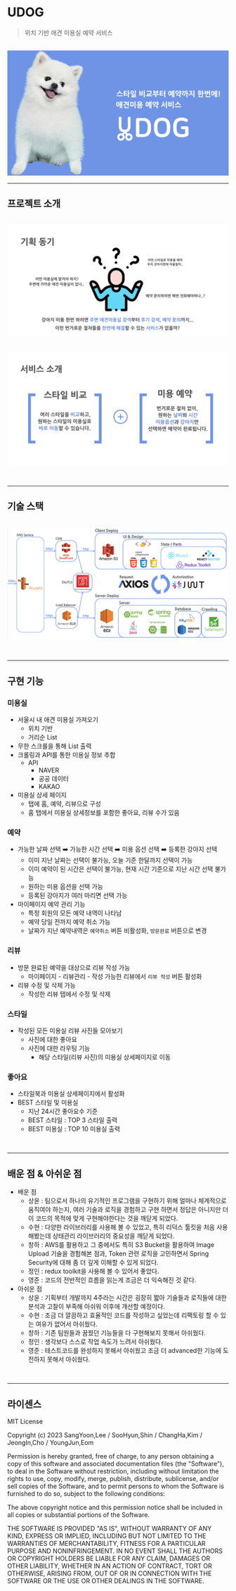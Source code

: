 # UDOG
> 위치 기반 애견 미용실 예약 서비스 

<p align="center">
  <br>
  <img src="./images/udog_image.png">
  <br>
</p>

---
## 프로젝트 소개

<p align="center">
  <br>
  <img src="./images/project_background.png">
  <br>
</p>

<p align="center">
  <br>
  <img src="./images/project_intro.png">
  <br>
</p>

<br>

---
## 기술 스택
<p align="center">
  <br>
  <img src="./images/project_tech_tree.png">
  <br>
</p>

<br>

---
## 구현 기능

### 미용실
- 서울시 내 애견 미용실 가져오기
  - 위치 기반
  - 거리순 List
- 무한 스크롤을 통해 List 출력
- 크롤링과 API를 통한 미용실 정보 추합
  - API
    - NAVER
    - 공공 데이터
    - KAKAO
- 미용실 상세 페이지
  - 탭에 홈, 예약, 리뷰으로 구성
  - 홈 탭에서 미용실 상세정보를 포함한 좋아요, 리뷰 수가 있음
  
### 예약
- 가능한 날짜 선택 ➡️ 가능한 시간 선택 ➡️ 미용 옵션 선택 ➡️ 등록한 강아지 선택
  - 이미 지난 날짜는 선택이 불가능, 오늘 기준 한달까지 선택이 가능
  - 이미 예약이 된 시간은 선택이 불가능, 현재 시간 기준으로 지난 시간 선택 불가능
  - 원하는 미용 옵션을 선택 가능
  - 등록된 강아지가 여러 마리면 선택 가능
- 마이페이지 예약 관리 기능
  - 특정 회원의 모든 예약 내역이 나타남
  - 예약 당일 전까지 예약 취소 가능
  - 날짜가 지난 예약내역은 `예약취소` 버튼 비활성화, `방문완료` 버튼으로 변경

### 리뷰
- 방문 완료된 예약을 대상으로 리뷰 작성 가능
  - 마이페이지 - 리뷰관리 - 작성 가능한 리뷰에서 `리뷰 작성` 버튼 활성화
- 리뷰 수정 및 삭제 가능
  - 작성한 리뷰 탭에서 수정 및 삭제
  
### 스타일
- 작성된 모든 미용실 리뷰 사진들 모아보기
  - 사진에 대한 좋아요
  - 사진에 대한 라우팅 기능
    - 해당 스타일(리뷰 사진)의 미용실 상세페이지로 이동
    
### 좋아요
- 스타일북과 미용실 상세페이지에서 활성화
- BEST 스타일 및 미용실
  - 지난 24시간 좋아요수 기준
  - BEST 스타일 : TOP 3 스타일 출력
  - BEST 미용실 : TOP 10 미용실 출력

<br>

---
## 배운 점 & 아쉬운 점
- 배운 점
  - 상윤 : 팀으로서 하나의 유기적인 프로그램을 구현하기 위해 얼마나 체계적으로 움직여야 하는지, 여러 기술과 로직을 경험하고 구현 하면서 정답은 아니지만 더 이 코드의 목적에 맞게 구현해야한다는 것을 깨닫게 되었다.
  - 수현 : 다양한 라이브러리를 사용해 볼 수 있었고, 특히 리덕스 툴킷을 처음 사용해봤는데 상태관리 라이브러리의 중요성을 깨닫게 되었다.
  - 창하 : AWS를 활용하고 그 중에서도 특히 S3 Bucket을 활용하여 Image Upload 기술을 경험해본 점과, Token 관련 로직을 고민하면서 Spring Security에 대해 좀 더 깊게 이해할 수 있게 되었다.
  - 정인 : redux toolkit을  사용해 볼 수 있어서 좋았다. 
  - 영준 : 코드의 전반적인 흐름을 읽는게 조금은 더 익숙해진 것 같다.
- 아쉬운 점
  - 상윤 : 기획부터 개발까지 4주라는 시간은 굉장히 짧아 기술들과 로직들에 대한 분석과 고찰이 부족해 아쉬워 이후에 개선할 예정이다.
  - 수현 : 조금 더 깔끔하고 효율적인 코드를 작성하고 싶었는데 리팩토링 할 수 있는 여유가 없어서 아쉬웠다.
  - 창하 : 기존 팀원들과 꿈꿨던 기능들을 다 구현해보지 못해서 아쉬웠다.
  - 정인 : 생각보다 스스로 작업 속도가 느려서 아쉬웠다.
  - 영준 : 테스트코드를 완성하지 못해서 아쉬웠고 조금 더 advanced한 기능에 도전하지 못해서 아쉬웠다.
<p align="justify">

</p>

<br>

---
## 라이센스

MIT License

Copyright (c) 2023 SangYoon,Lee / SooHyun,Shin / ChangHa,Kim / JeongIn,Cho / YoungJun,Eom

Permission is hereby granted, free of charge, to any person obtaining a copy
of this software and associated documentation files (the "Software"), to deal
in the Software without restriction, including without limitation the rights
to use, copy, modify, merge, publish, distribute, sublicense, and/or sell
copies of the Software, and to permit persons to whom the Software is
furnished to do so, subject to the following conditions:

The above copyright notice and this permission notice shall be included in all
copies or substantial portions of the Software.

THE SOFTWARE IS PROVIDED "AS IS", WITHOUT WARRANTY OF ANY KIND, EXPRESS OR
IMPLIED, INCLUDING BUT NOT LIMITED TO THE WARRANTIES OF MERCHANTABILITY,
FITNESS FOR A PARTICULAR PURPOSE AND NONINFRINGEMENT. IN NO EVENT SHALL THE
AUTHORS OR COPYRIGHT HOLDERS BE LIABLE FOR ANY CLAIM, DAMAGES OR OTHER
LIABILITY, WHETHER IN AN ACTION OF CONTRACT, TORT OR OTHERWISE, ARISING FROM,
OUT OF OR IN CONNECTION WITH THE SOFTWARE OR THE USE OR OTHER DEALINGS IN THE
SOFTWARE.
